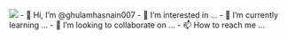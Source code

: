 <img src="https://cdn.educba.com/academy/wp-content/uploads/2020/03/Dynamic-Array-in-JavaScript.jpg" />
- 👋 Hi, I’m @ghulamhasnain007
- 👀 I’m interested in ...
- 🌱 I’m currently learning ...
- 💞️ I’m looking to collaborate on ...
- 📫 How to reach me ...

<!---
ghulamhasnain007/ghulamhasnain007 is a ✨ special ✨ repository because its `README.md` (this file) appears on your GitHub profile.
You can click the Preview link to take a look at your changes.
--->
